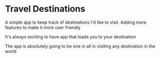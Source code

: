 # Travel Destinations

A simple app to keep track of destinations I'd like to visit. Adding more features to make it more user friendly

It's always exciting to have app that leads you to your destination

The app is absolutely going to be one in all in visiting any destination in the world 
